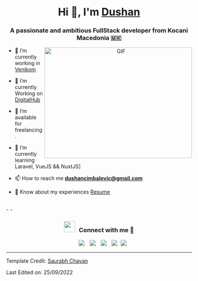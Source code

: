 <h1 align="center">Hi 👋, I'm <a href="https://dushanc.netlify.app/" target="blank">
Dushan</a></h1>
<h3 align="center">A passionate and ambitious FullStack developer from Kocani Macedonia 🇲🇰</h3>

<a target="_blank" align="center">
  <img align="right" top="500" height="300" width="400" alt="GIF" src="https://media.giphy.com/media/SWoSkN6DxTszqIKEqv/giphy.gif">
</a>

- 🔭 I’m currently working in <a href="https://venikom.com/" target="blank">Venikom</a>

- 🌱 I’m currently Working on <a href="https://digitalhub.mk/" target="blank">DigitalHub</a>

- 🤝 I’m available for freelancing.

- 🌱 I’m currently learning Laravel, VueJS && NuxtJS]

- 📫 How to reach me **dushancimbalevic@gmail.com**

- 📄 Know about my experiences <a href="https://dushanc.netlify.app/" target="blank">Resume</a>

<br/>
-
-
<h3 align="center" > <img src="https://media.giphy.com/media/iY8CRBdQXODJSCERIr/giphy.gif" width="30" height="30" style="margin-right: 10px;">Connect with me 🤝 </h3>

<p align="center">

 <div align="center"  class="icons-social" style="margin-left: 10px;">
       <a style="margin-left: 10px;"  target="_blank" href="https://www.linkedin.com/in/dushan-cimbaljevic/">
			<img src="https://img.icons8.com/doodle/40/000000/linkedin--v2.png"></a>
        <a style="margin-left: 10px;" target="_blank" href="https://github.com/theroadfreak">
		<img src="https://img.icons8.com/doodle/40/000000/github--v1.png"></a>
        <a style="margin-left: 10px;" target="_blank" href="https://www.instagram.com/dushan.c_/">
			<img src="https://img.icons8.com/doodle/40/000000/instagram-new--v2.png"></a>
		<a style="margin-left: 10px;" target="_blank" href="https://www.youtube.com/user/ivanovskiivan">
				<img src="https://img.icons8.com/doodle/1x/youtube--v2.png" ></a>
		<a style="margin-left: 5px;" target="_blank" href="https://dushanc.netlify.app/">
					<img src="https://img.icons8.com/plasticine/0.5x/resume.png" ></a>
      </div>

</p>

---

Template Credit: [Saurabh Chavan](https://github.com/100rabhcsmc)

Last Edited on: 25/09/2022
